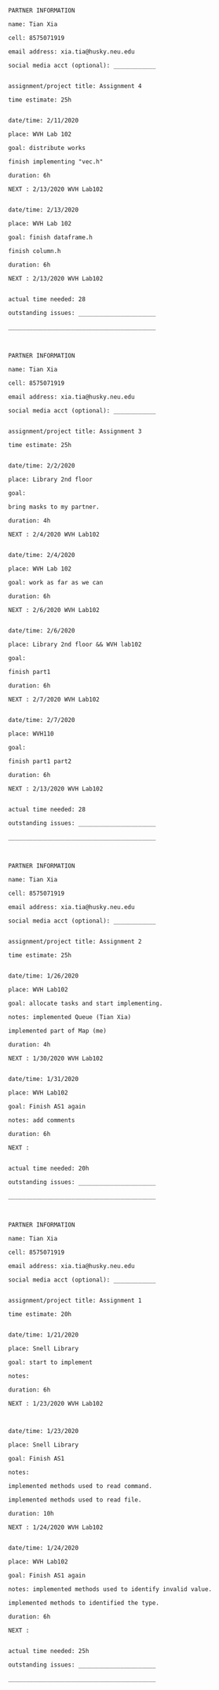         PARTNER INFORMATION

        name: Tian Xia

        cell: 8575071919

        email address: xia.tia@husky.neu.edu

        social media acct (optional): ____________


        assignment/project title: Assignment 4

        time estimate: 25h


        date/time: 2/11/2020

        place: WVH Lab 102

        goal: distribute works

        finish implementing "vec.h"

        duration: 6h

        NEXT : 2/13/2020 WVH Lab102


        date/time: 2/13/2020

        place: WVH Lab 102

        goal: finish dataframe.h

        finish column.h

        duration: 6h

        NEXT : 2/13/2020 WVH Lab102


        actual time needed: 28

        outstanding issues: ______________________

        __________________________________________

&nbsp;

        PARTNER INFORMATION

        name: Tian Xia

        cell: 8575071919

        email address: xia.tia@husky.neu.edu

        social media acct (optional): ____________


        assignment/project title: Assignment 3

        time estimate: 25h


        date/time: 2/2/2020

        place: Library 2nd floor

        goal: 

        bring masks to my partner.

        duration: 4h

        NEXT : 2/4/2020 WVH Lab102

        
        date/time: 2/4/2020

        place: WVH Lab 102

        goal: work as far as we can

        duration: 6h

        NEXT : 2/6/2020 WVH Lab102


        date/time: 2/6/2020

        place: Library 2nd floor && WVH lab102

        goal: 

        finish part1

        duration: 6h

        NEXT : 2/7/2020 WVH Lab102


        date/time: 2/7/2020

        place: WVH110

        goal: 

        finish part1 part2

        duration: 6h

        NEXT : 2/13/2020 WVH Lab102


        actual time needed: 28

        outstanding issues: ______________________

        __________________________________________

&nbsp;

        PARTNER INFORMATION

        name: Tian Xia

        cell: 8575071919

        email address: xia.tia@husky.neu.edu

        social media acct (optional): ____________


        assignment/project title: Assignment 2

        time estimate: 25h


        date/time: 1/26/2020

        place: WVH Lab102

        goal: allocate tasks and start implementing.

        notes: implemented Queue (Tian Xia)

        implemented part of Map (me)

        duration: 4h

        NEXT : 1/30/2020 WVH Lab102


        date/time: 1/31/2020

        place: WVH Lab102

        goal: Finish AS1 again

        notes: add comments

        duration: 6h

        NEXT : 


        actual time needed: 20h

        outstanding issues: ______________________

        __________________________________________

&nbsp;

        PARTNER INFORMATION

        name: Tian Xia

        cell: 8575071919

        email address: xia.tia@husky.neu.edu

        social media acct (optional): ____________


        assignment/project title: Assignment 1

        time estimate: 20h


        date/time: 1/21/2020

        place: Snell Library

        goal: start to implement

        notes: 

        duration: 6h

        NEXT : 1/23/2020 WVH Lab102



        date/time: 1/23/2020

        place: Snell Library

        goal: Finish AS1

        notes: 

        implemented methods used to read command.

        implemented methods used to read file.

        duration: 10h

        NEXT : 1/24/2020 WVH Lab102


        date/time: 1/24/2020

        place: WVH Lab102

        goal: Finish AS1 again

        notes: implemented methods used to identify invalid value.

        implemented methods to identified the type.

        duration: 6h

        NEXT : 


        actual time needed: 25h

        outstanding issues: ______________________

        __________________________________________